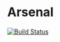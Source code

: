 Arsenal
=======

[![Build Status](https://travis-ci.org/hugollm/arsenal.png?branch=master)](https://travis-ci.org/hugollm/arsenal)